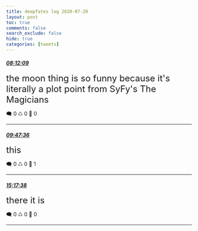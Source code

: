 ```yaml
---
title: deepfates log 2020-07-20
layout: post
toc: true
comments: false
search_exclude: false
hide: true
categories: [tweets]
---
```



#### <a href = "https://twitter.com/deepfates/status/1285215923956146176">*08:12:09*</a>

<font size="5">the moon thing is so funny because it's literally a plot point from SyFy's The Magicians</font>



🗨️ 0 ♺ 0 🤍  0   

---
    
#### <a href = "https://twitter.com/deepfates/status/1285239945657905154">*09:47:36*</a>

<font size="5">this</font>



🗨️ 0 ♺ 0 🤍  1   

---
    
#### <a href = "https://twitter.com/deepfates/status/1285323001425088512">*15:17:38*</a>

<font size="5">there it is</font>



🗨️ 0 ♺ 0 🤍  0   

---
    
            

